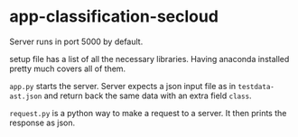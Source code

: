 # app-classification-secloud
Server runs in port 5000 by default.

setup file has a list of all the necessary libraries. Having anaconda installed pretty much covers all of them.

`app.py` starts the server. Server expects a json input file as in `testdata-ast.json` and return back the same data with an extra field `class`.

`request.py` is a python way to make a request to a server. It then prints the response as json. 
